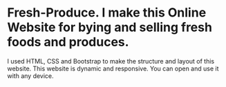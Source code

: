 # Fresh-Produce. I make this Online Website for bying and selling fresh foods and produces.
I used HTML, CSS and Bootstrap to make the structure and layout of this website.
This website is dynamic and responsive. You can open and use it with any device.
